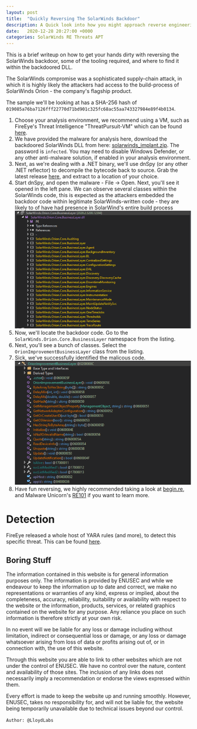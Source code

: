 ```yaml
---
layout: post
title:  "Quickly Reversing The SolarWinds Backdoor"
description: A Quick look into how you might approach reverse engineering the SolarWinds Backdoor.
date:   2020-12-28 20:27:00 +0000
categories: SolarWinds RE Threats APT
---
```

This is a brief writeup on how to get your hands dirty with reversing the SolarWinds backdoor, some of the tooling required, and where to find it within the backdoored DLL. 

The SolarWinds compromise was a sophisticated supply-chain attack, in which it is highly likely the attackers had access to the build-process of SolarWinds Orion - the company's flagship product.

The sample we'll be looking at has a SHA-256 hash of `019085a76ba7126fff22770d71bd901c325fc68ac55aa743327984e89f4b0134`.

1. Choose your analysis environment, we recommend using a VM, such as FireEye's Threat Intelligence "ThreatPursuit-VM" which can be found [here](https://github.com/fireeye/ThreatPursuit-VM).
2. We have provided the malware for analysis here, download the backdoored SolarWinds DLL from here:  [solarwinds_implant.zip](/assets/res/posts/solarwinds/solarwinds_implant.zip). The password is `infected`. You may need to disable Windows Defender, or any other anti-malware solution, if enabled in your analysis environment.
3. Next, as we're dealing with a .NET binary, we'll use dnSpy (or any other .NET reflector) to decompile the bytecode back to source. Grab the latest release [here](https://github.com/dnSpy/dnSpy/releases/download/v6.1.8/dnSpy-net-win64.zip), and extract to a location of your choice.
4. Start dnSpy, and open the malware - File -> Open. Next, you'll see it opened in the left pane. We can observe several classes within the SolarWinds code, this is expected as the attackers embedded the backdoor code within legitimate SolarWinds-written code - they are likely to of have had presence  in SolarWind's entire build process
![nvekw.png](/assets/res/posts/solarwinds/nvekw.png)
5. Now, we'll locate the backdoor code. Go to the `SolarWinds.Orion.Core.BusinessLayer` namespace from the listing.
6. Next, you'll see a bunch of classes. Select the `OrionImprovementBusinessLayer` class from the listing.
7. Sick, we've successfully identified the malicous code. 
![l8rbghqemf.png](/assets/res/posts/solarwinds/l8rbghqemf.png)
8. Have fun reversing, we highly recommended taking a look at [begin.re](begin.re), and Malware Unicorn's [RE101](https://malwareunicorn.org/workshops/re101.html#0) if you want to learn more. 

# Detection
FireEye released a whole host of YARA rules (and more), to detect this specific threat. This can be found [here](https://github.com/fireeye/sunburst_countermeasures/blob/main/all-yara.yar#L6-L23).

## Boring Stuff
The information contained in this website is for general information purposes only. The information is provided by ENUSEC and while we endeavour to keep the information up to date and correct, we make no representations or warranties of any kind, express or implied, about the completeness, accuracy, reliability, suitability or availability with respect to the website or the information, products, services, or related graphics contained on the website for any purpose. Any reliance you place on such information is therefore strictly at your own risk.

In no event will we be liable for any loss or damage including without limitation, indirect or consequential loss or damage, or any loss or damage whatsoever arising from loss of data or profits arising out of, or in connection with, the use of this website.

Through this website you are able to link to other websites which are not under the control of ENUSEC. We have no control over the nature, content and availability of those sites. The inclusion of any links does not necessarily imply a recommendation or endorse the views expressed within them.

Every effort is made to keep the website up and running smoothly. However, ENUSEC, takes no responsibility for, and will not be liable for, the website being temporarily unavailable due to technical issues beyond our control.

`Author: @LloydLabs`
